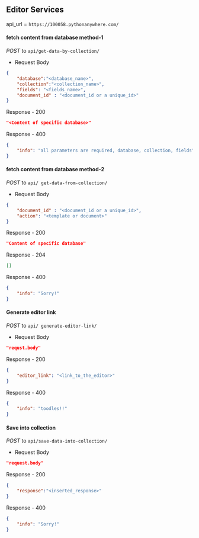 ## Editor Services

api_url = `https://100058.pythonanywhere.com/`

#### fetch content from database method-1

*POST* to `api/get-data-by-collection/`
- Request Body
```json
{
    "database":"<database_name>",
    "collection":"<collection_name>",
    "fields": "<fields_name>",
    "document_id" : "<document_id or a unique_id>"
}
```
Response - 200
```json
"<Content of specific database>"
```
Response - 400
```json
{
    "info": "all parameters are required, database, collection, fields"
}
```
#### fetch content from database method-2

*POST* to `api/ get-data-from-collection/`
- Request Body
```json
{
    "document_id" : "<document_id or a unique_id>",
    "action": "<template or document>"
}
```
Response - 200
```json
"Content of specific database"
```
Response - 204
```json
[]
```
Response - 400
```json
{
    "info": "Sorry!"
}
```
#### Generate editor link
*POST* to `api/ generate-editor-link/`
- Request Body
```json
"requst.body"
```
Response - 200
```json
{
    "editor_link": "<link_to_the_editor>"
}
```
Response - 400
```json
{
    "info": "toodles!!"
}
```
#### Save into collection
*POST* to `api/save-data-into-collection/`
- Request Body
```json
"request.body"
```
Response - 200
```json
{
    "response":"<inserted_response>"
}
```
Response - 400
```json
{
    "info": "Sorry!"
}
```


